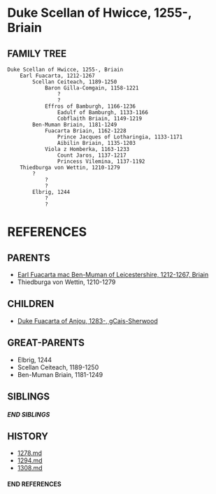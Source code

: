 # Duke Scellan of Hwicce, 1255-, Briain

## FAMILY TREE
```
Duke Scellan of Hwicce, 1255-, Briain
    Earl Fuacarta, 1212-1267
        Scellan Ceiteach, 1189-1250
            Baron Gilla-Comgain, 1158-1221
                ?
                ?
            Effros of Bamburgh, 1166-1236
                Eadulf of Bamburgh, 1133-1166
                Cobflaith Briain, 1149-1219
        Ben-Muman Briain, 1181-1249
            Fuacarta Briain, 1162-1228
                Prince Jacques of Lotharingia, 1133-1171
                Aibilin Briain, 1135-1203
            Viola z Homberka, 1163-1233
                Count Jaros, 1137-1217
                Princess Vilemina, 1137-1192            
    Thiedburga von Wettin, 1210-1279
        ?
            ?
            ?
        Elbrig, 1244
            ?
            ?
```


# REFERENCES

## PARENTS 
* [Earl Fuacarta mac Ben-Muman of Leicestershire, 1212-1267, Briain](p/fuacarta_mac_ben-muman_1212.md)
* Thiedburga von Wettin, 1210-1279

## CHILDREN 
* [Duke Fuacarta of Anjou, 1283-, gCais-Sherwood](p/fuacarta_1283.md)


## GREAT-PARENTS 
* Elbrig, 1244
* Scellan Ceiteach, 1189-1250
* Ben-Muman Briain, 1181-1249

## SIBLINGS

##### END SIBLINGS  
## HISTORY
* [1278.md](../h/1278.md)
* [1294.md](../h/1294.md)
* [1308.md](../h/1308.md)

#### END REFERENCES
